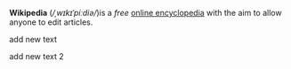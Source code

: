 **Wikipedia** (*/ˌwɪkɪˈpiːdiə/*)is a _free_ [online encyclopedia](https://exmale.com) with the aim to allow anyone to edit articles.

add new text

add new text 2 
